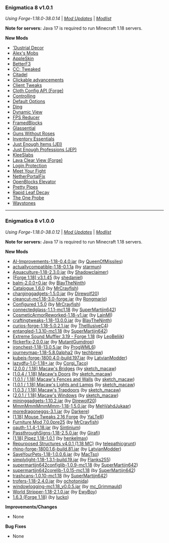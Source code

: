 ### Enigmatica 8 v1.0.1

_Using Forge-1.18.0-38.0.14_ | _[Mod Updates](https://github.com/NillerMedDild/Enigmatica8/blob/master/changelogs/changelog_mods_1.0.1.md)_ | _[Modlist](https://github.com/NillerMedDild/Enigmatica8/blob/master/changelogs/modlist_1.0.1.md)_



**Note for servers:** Java 17 is required to run Minecraft 1.18 servers.



**New Mods**

-   ['Dustrial Decor](https://www.curseforge.com/minecraft/mc-mods/dustrial-decor)
-   [Alex's Mobs](https://www.curseforge.com/minecraft/mc-mods/alexs-mobs)
-   [AppleSkin](https://www.curseforge.com/minecraft/mc-mods/appleskin)
-   [BetterF3](https://www.curseforge.com/minecraft/mc-mods/betterf3)
-   [CC: Tweaked](https://www.curseforge.com/minecraft/mc-mods/cc-tweaked)
-   [Citadel](https://www.curseforge.com/minecraft/mc-mods/citadel)
-   [Clickable advancements](https://www.curseforge.com/minecraft/mc-mods/clickable-advancements)
-   [Client Tweaks](https://www.curseforge.com/minecraft/mc-mods/client-tweaks)
-   [Cloth Config API (Forge)](https://www.curseforge.com/minecraft/mc-mods/cloth-config-forge)
-   [Controlling](https://www.curseforge.com/minecraft/mc-mods/controlling)
-   [Default Options](https://www.curseforge.com/minecraft/mc-mods/default-options)
-   [Ding](https://www.curseforge.com/minecraft/mc-mods/ding)
-   [Dynamic View](https://www.curseforge.com/minecraft/mc-mods/dynamic-view)
-   [FPS Reducer](https://www.curseforge.com/minecraft/mc-mods/fps-reducer)
-   [FramedBlocks](https://www.curseforge.com/minecraft/mc-mods/framedblocks)
-   [Glassential](https://www.curseforge.com/minecraft/mc-mods/glassential)
-   [Guns Without Roses](https://www.curseforge.com/minecraft/mc-mods/guns-without-roses)
-   [Inventory Essentials](https://www.curseforge.com/minecraft/mc-mods/inventory-essentials)
-   [Just Enough Items (JEI)](https://www.curseforge.com/minecraft/mc-mods/jei)
-   [Just Enough Professions (JEP)](https://www.curseforge.com/minecraft/mc-mods/just-enough-professions-jep)
-   [KleeSlabs](https://www.curseforge.com/minecraft/mc-mods/kleeslabs)
-   [Lava Clear View (Forge)](https://www.curseforge.com/minecraft/mc-mods/lava-clear-view)
-   [Login Protection](https://www.curseforge.com/minecraft/mc-mods/login-protection)
-   [Meet Your Fight](https://www.curseforge.com/minecraft/mc-mods/meet-your-fight)
-   [NetherPortalFix](https://www.curseforge.com/minecraft/mc-mods/netherportalfix)
-   [OpenBlocks Elevator](https://www.curseforge.com/minecraft/mc-mods/openblocks-elevator)
-   [Pretty Pipes](https://www.curseforge.com/minecraft/mc-mods/pretty-pipes)
-   [Rapid Leaf Decay](https://www.curseforge.com/minecraft/mc-mods/rapid-leaf-decay)
-   [The One Probe](https://www.curseforge.com/minecraft/mc-mods/the-one-probe)
-   [Waystones](https://www.curseforge.com/minecraft/mc-mods/waystones)



---



### Enigmatica 8 v1.0.0

_Using Forge-1.18.0-38.0.12_ | _[Mod Updates](https://github.com/NillerMedDild/Enigmatica8/blob/master/changelogs/changelog_mods_1.0.0.md)_ | _[Modlist](https://github.com/NillerMedDild/Enigmatica8/blob/master/changelogs/modlist_1.0.0.md)_

**Note for servers:** Java 17 is required to run Minecraft 1.18 servers.

**New Mods**

-   [AI-Improvements-1.18-0.4.0.jar](https://www.curseforge.com/minecraft/mc-mods/ai-improvements/files/3543562) (by [QueenOfMissiles](https://www.curseforge.com/members/queenofmissiles/projects))
-   [actuallycompatible-1.18-0.1.1a](https://www.curseforge.com/minecraft/mc-mods/actually-compatible/files/3546178) (by [starmun](https://www.curseforge.com/members/starmun/projects))
-   [Aquaculture-1.18-2.3.0.jar](https://www.curseforge.com/minecraft/mc-mods/aquaculture/files/3545695) (by [Shadowclaimer](https://www.curseforge.com/members/shadowclaimer/projects))
-   [[Forge 1.18] v3.1.45](https://www.curseforge.com/minecraft/mc-mods/architectury-forge/files/3544955) (by [shedaniel](https://www.curseforge.com/members/shedaniel/projects))
-   [balm-2.0.0+0.jar](https://www.curseforge.com/minecraft/mc-mods/balm/files/3545460) (by [BlayTheNinth](https://www.curseforge.com/members/blaytheninth/projects))
-   [Catalogue 1.6.0](https://www.curseforge.com/minecraft/mc-mods/catalogue/files/3543625) (by [MrCrayfish](https://www.curseforge.com/members/mrcrayfish/projects))
-   [charginggadgets-1.5.0.jar](https://www.curseforge.com/minecraft/mc-mods/charging-gadgets/files/3544405) (by [Direwolf20](https://www.curseforge.com/members/direwolf20/projects))
-   [cleancut-mc1.18-3.0-forge.jar](https://www.curseforge.com/minecraft/mc-mods/cleancut/files/3542929) (by [Rongmario](https://www.curseforge.com/members/rongmario/projects))
-   [Configured 1.5.0](https://www.curseforge.com/minecraft/mc-mods/configured/files/3543119) (by [MrCrayfish](https://www.curseforge.com/members/mrcrayfish/projects))
-   [connectedglass-1.1.1-mc1.18](https://www.curseforge.com/minecraft/mc-mods/connected-glass/files/3544062) (by [SuperMartijn642](https://www.curseforge.com/members/supermartijn642/projects))
-   [CosmeticArmorReworked-1.18-v1.jar](https://www.curseforge.com/minecraft/mc-mods/cosmetic-armor-reworked/files/3543311) (by [LainMI](https://www.curseforge.com/members/lainmi/projects))
-   [craftingtweaks-1.18-13.0.0.jar](https://www.curseforge.com/minecraft/mc-mods/crafting-tweaks/files/3545611) (by [BlayTheNinth](https://www.curseforge.com/members/blaytheninth/projects))
-   [curios-forge-1.18-5.0.2.1.jar](https://www.curseforge.com/minecraft/mc-mods/curios/files/3543174) (by [TheIllusiveC4](https://www.curseforge.com/members/theillusivec4/projects))
-   [entangled-1.3.10-mc1.18](https://www.curseforge.com/minecraft/mc-mods/entangled/files/3543974) (by [SuperMartijn642](https://www.curseforge.com/members/supermartijn642/projects))
-   [Extreme Sound Muffler 3.19 - Forge 1.18](https://www.curseforge.com/minecraft/mc-mods/extreme-sound-muffler/files/3544640) (by [LeoBeliik](https://www.curseforge.com/members/leobeliik/projects))
-   [flickerfix-2.0.0.jar](https://www.curseforge.com/minecraft/mc-mods/flickerfix/files/3544460) (by [MutantGumdrop](https://www.curseforge.com/members/mutantgumdrop/projects))
-   [ironchest-1.18-13.0.5.jar](https://www.curseforge.com/minecraft/mc-mods/iron-chests/files/3546059) (by [ProgWML6](https://www.curseforge.com/members/progwml6/projects))
-   [journeymap-1.18-5.8.0alpha2](https://www.curseforge.com/minecraft/mc-mods/journeymap/files/3544701) (by [techbrew](https://www.curseforge.com/members/techbrew/projects))
-   [kubejs-forge-1800.4.0-build.197.jar](https://www.curseforge.com/minecraft/mc-mods/kubejs-forge/files/3545750) (by [LatvianModder](https://www.curseforge.com/members/latvianmodder/projects))
-   [lazydfu-1.0-1.18+.jar](https://www.curseforge.com/minecraft/mc-mods/lazy-dfu-forge/files/3544496) (by [Corgi_Taco](https://www.curseforge.com/members/corgi_taco/projects))
-   [[2.0.0 / 1.18] Macaw's Bridges](https://www.curseforge.com/minecraft/mc-mods/macaws-bridges/files/3543568) (by [sketch_macaw](https://www.curseforge.com/members/sketch_macaw/projects))
-   [[1.0.4 / 1.18] Macaw's Doors](https://www.curseforge.com/minecraft/mc-mods/macaws-doors/files/3543570) (by [sketch_macaw](https://www.curseforge.com/members/sketch_macaw/projects))
-   [[1.0.1 / 1.18] Macaw's Fences and Walls](https://www.curseforge.com/minecraft/mc-mods/macaws-fences-and-walls/files/3543579) (by [sketch_macaw](https://www.curseforge.com/members/sketch_macaw/projects))
-   [[1.0.1 / 1.18] Macaw's Lights and Lamps](https://www.curseforge.com/minecraft/mc-mods/macaws-lights-and-lamps/files/3543571) (by [sketch_macaw](https://www.curseforge.com/members/sketch_macaw/projects))
-   [[1.0.3 / 1.18] Macaw's Trapdoors](https://www.curseforge.com/minecraft/mc-mods/macaws-trapdoors/files/3543569) (by [sketch_macaw](https://www.curseforge.com/members/sketch_macaw/projects))
-   [[2.0.1 / 1.18] Macaw's Windows](https://www.curseforge.com/minecraft/mc-mods/macaws-windows/files/3543578) (by [sketch_macaw](https://www.curseforge.com/members/sketch_macaw/projects))
-   [mininggadgets-1.10.2.jar](https://www.curseforge.com/minecraft/mc-mods/mining-gadgets/files/3544497) (by [Direwolf20](https://www.curseforge.com/members/direwolf20/projects))
-   [MmmMmmMmmMmm-1.18-1.5.0.jar](https://www.curseforge.com/minecraft/mc-mods/mmmmmmmmmmmm/files/3546593) (by [MehVahdJukaar](https://www.curseforge.com/members/mehvahdjukaar/projects))
-   [moredragoneggs-3.1.jar](https://www.curseforge.com/minecraft/mc-mods/more-dragon-eggs/files/3545748) (by [Darkere](https://www.curseforge.com/members/darkere/projects))
-   [ [1.18] Mouse Tweaks 2.16 Forge](https://www.curseforge.com/minecraft/mc-mods/mouse-tweaks/files/3546382) (by [YaLTeR](https://www.curseforge.com/members/yalter/projects))
-   [Furniture Mod 7.0.0pre25](https://www.curseforge.com/minecraft/mc-mods/mrcrayfish-furniture-mod/files/3543598) (by [MrCrayfish](https://www.curseforge.com/members/mrcrayfish/projects))
-   [oauth-1.1.4-1.18.jar](https://www.curseforge.com/minecraft/mc-mods/oauth/files/3545081) (by [Sintinium](https://www.curseforge.com/members/sintinium/projects))
-   [PassthroughSigns-1.18-2.5.0.jar](https://www.curseforge.com/minecraft/mc-mods/passthrough-signs/files/3546561) (by [Girafi](https://www.curseforge.com/members/girafi/projects))
-   [[1.18] Pipez 1.18-1.0.1](https://www.curseforge.com/minecraft/mc-mods/pipez/files/3545008) (by [henkelmax](https://www.curseforge.com/members/henkelmax/projects))
-   [Repurposed Structures v4.0.1 (1.18 MC)](https://www.curseforge.com/minecraft/mc-mods/repurposed-structures/files/3546035) (by [telepathicgrunt](https://www.curseforge.com/members/telepathicgrunt/projects))
-   [rhino-forge-1800.1.6-build.81.jar](https://www.curseforge.com/minecraft/mc-mods/rhino/files/3546071) (by [LatvianModder](https://www.curseforge.com/members/latvianmodder/projects))
-   [SaveYourPets-1.18-1.0.0.6.jar](https://www.curseforge.com/minecraft/mc-mods/save-your-pets/files/3543192) (by [MacTso](https://www.curseforge.com/members/mactso/projects))
-   [simplylight-1.18-1.3.1-build.19.jar](https://www.curseforge.com/minecraft/mc-mods/simply-light/files/3542533) (by [Flanks255](https://www.curseforge.com/members/flanks255/projects))
-   [supermartijn642configlib-1.0.9-mc1.18](https://www.curseforge.com/minecraft/mc-mods/supermartijn642s-config-lib/files/3542143) (by [SuperMartijn642](https://www.curseforge.com/members/supermartijn642/projects))
-   [supermartijn642corelib-1.0.15-mc1.18](https://www.curseforge.com/minecraft/mc-mods/supermartijn642s-core-lib/files/3543905) (by [SuperMartijn642](https://www.curseforge.com/members/supermartijn642/projects))
-   [trashcans-1.0.10-mc1.18](https://www.curseforge.com/minecraft/mc-mods/trash-cans/files/3544028) (by [SuperMartijn642](https://www.curseforge.com/members/supermartijn642/projects))
-   [trofers-1.18-2.4.0.jar](https://www.curseforge.com/minecraft/mc-mods/trofers/files/3544160) (by [ochotonida](https://www.curseforge.com/members/ochotonida/projects))
-   [windowlogging-mc1.18_v0.0.5.jar](https://www.curseforge.com/minecraft/mc-mods/windowlogging/files/3542394) (by [mc_Grimmauld](https://www.curseforge.com/members/mc_grimmauld/projects))
-   [World Stripper-1.18-2.1.0.jar](https://www.curseforge.com/minecraft/mc-mods/world-stripper/files/3542510) (by [EwyBoy](https://www.curseforge.com/members/ewyboy/projects))
-   [1.6.3 (Forge 1.18)](https://www.curseforge.com/minecraft/mc-mods/spark/files/3542245) (by [Iucko](https://www.curseforge.com/members/iucko/projects))

**Improvements/Changes**

-   None

**Bug Fixes**

-   None
